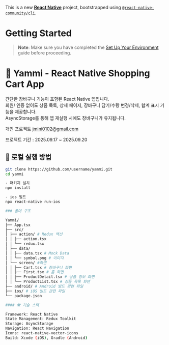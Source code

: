 This is a new [**React Native**](https://reactnative.dev) project, bootstrapped using [`@react-native-community/cli`](https://github.com/react-native-community/cli).

# Getting Started

> **Note**: Make sure you have completed the [Set Up Your Environment](https://reactnative.dev/docs/set-up-your-environment) guide before proceeding.

# 🛒 Yammi - React Native Shopping Cart App

간단한 장바구니 기능이 포함된 React Native 앱입니다.  
회원/ 인증 없이도 상품 목록, 상세 페이지, 장바구니 담기/수량 변경/삭제, 합계 표시 기능을 제공합니다.  
AsyncStorage를 통해 앱 재실행 시에도 장바구니가 유지됩니다.

개인 프로젝트 jmini0102@gmail.com

프로젝트 기간 : 2025.09.17 ~ 2025.09.20

## 🚀 로컬 실행 방법

```bash
git clone https://github.com/username/yammi.git
cd yammi

- 패키지 설치
npm install

- ios 빌드
npx react-native run-ios

### 폴더 구조

Yammi/
├── App.tsx
├── src/
│ ├── action/ # Redux 액션
│ │ ├── action.tsx
│ │ └── redux.tsx
│ ├── data/
│ │ ├── data.tsx # Mock Data
│ │ └── symbol.png # 이미지
│ └── screen/ #화면
│ │ ├── Cart.tsx # 장바구니 화면
│ │ ├── First.tsx # 홈 화면
│ │ ├── ProductDetail.tsx # 상품 정보 화면
│ │ └── ProductList.tsx # 상품 목록 화면
├── android/ # Android 빌드 관련 파일
├── ios/ # iOS 빌드 관련 파일
└── package.json

#### 🛠️ 기술 스택

Framework: React Native
State Management: Redux Toolkit
Storage: AsyncStorage
Navigation: React Navigation
Icons: react-native-vector-icons
Build: Xcode (iOS), Gradle (Android)

```
